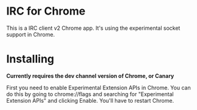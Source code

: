 # IRC for Chrome

This is a IRC client v2 Chrome app. It's using the experimental socket
support in Chrome.

# Installing

**Currently requires the dev channel version of Chrome, or Canary**

First you need to enable Experimental Extension APIs in Chrome. You can do
this by going to chrome://flags and searching for "Experimental Extension
APIs" and clicking Enable. You'll have to restart Chrome.
